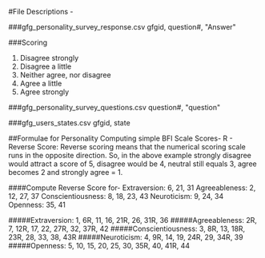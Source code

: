 #File Descriptions - 

###gfg_personality_survey_response.csv
gfgid, question#, "Answer"

###Scoring
1. Disagree strongly
2. Disagree a little
3. Neither agree, nor disagree
4. Agree a little
5. Agree strongly

###gfg_personality_survey_questions.csv
question#, "question"

###gfg_users_states.csv
gfgid, state

##Formulae for Personality
Computing simple BFI Scale Scores-
R - Reverse Score: Reverse scoring means that the numerical scoring scale runs in the opposite direction. So, in the above example strongly disagree would attract a score of 5, disagree would be 4, neutral still equals 3, agree becomes 2 and strongly agree = 1.

####Compute Reverse Score for-
Extraversion: 6, 21, 31
Agreeableness: 2, 12, 27, 37
Conscientiousness: 8, 18, 23, 43
Neuroticism: 9, 24, 34
Openness: 35, 41

#####Extraversion: 1, 6R, 11, 16, 21R, 26, 31R, 36
#####Agreeableness: 2R, 7, 12R, 17, 22, 27R, 32, 37R, 42
#####Conscientiousness: 3, 8R, 13, 18R, 23R, 28, 33, 38, 43R
#####Neuroticism: 4, 9R, 14, 19, 24R, 29, 34R, 39
#####Openness: 5, 10, 15, 20, 25, 30, 35R, 40, 41R, 44 

